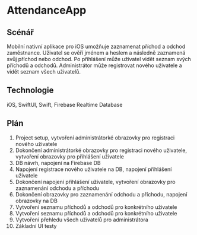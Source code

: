 # AttendanceApp

## Scénář
Mobilní nativní aplikace pro iOS umožňuje zaznamenat příchod a odchod zaměstnance. Uživatel se ověří jménem a heslem a následně zaznamená svůj příchod nebo odchod. Po přihlášení může uživatel vidět seznam svých příchodů a odchodů. Administrátor může registrovat nového uživatele a vidět seznam všech uživatelů.

## Technologie
iOS, SwiftUI, Swift, Firebase Realtime Database

## Plán
1. Project setup, vytvoření administrátorké obrazovky pro registraci nového uživatele
2. Dokončení administrátorké obrazovky pro registraci nového uživatele, vytvoření obrazovky pro přihlášení uživatele
3. DB návrh, napojení na Firebase DB
4. Napojení registrace nového uživatele na DB, napojení přihlášení uživatele
5. Dokončení napojení přihlášení uživatele, vytvoření obrazovky pro zaznamenání odchodu a příchodu
6. Dokončení obrazovky pro zaznamenání odchodu a příchodu, napojení obrazovky na DB
7. Vytvoření seznamu příchodů a odchodů pro konkrétního uživatele
8. Vytvoření seznamu příchodů a odchodů pro konkrétního uživatele
9. Vytvoření přehledu všech uživatelů pro administrátora
10. Základní UI testy
